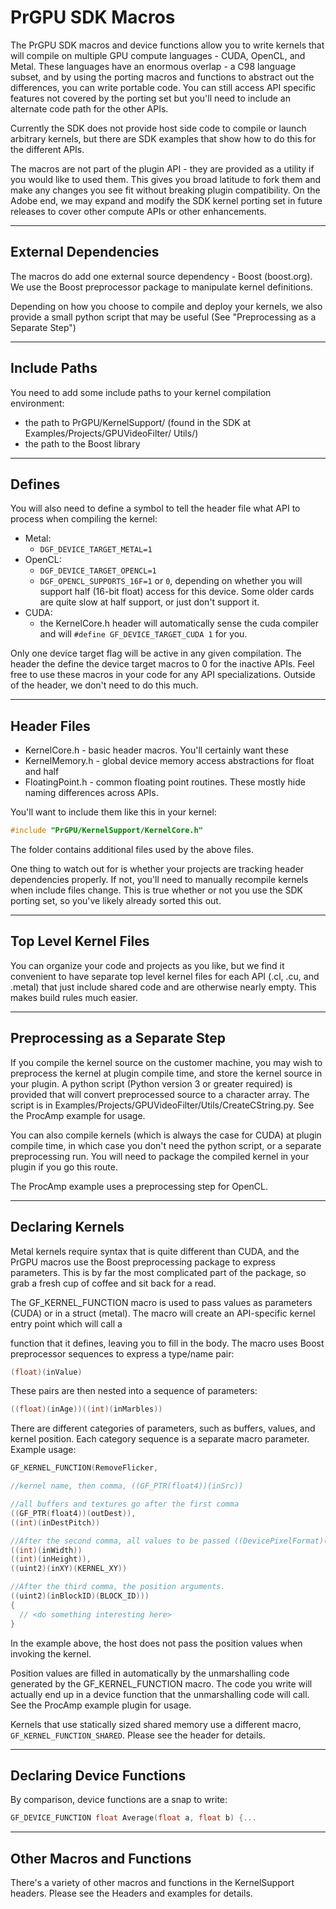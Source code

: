# PrGPU SDK Macros

The PrGPU SDK macros and device functions allow you to write kernels that will compile on multiple GPU compute languages - CUDA, OpenCL, and Metal. These languages have an enormous overlap - a C98 language subset, and by using the porting macros and functions to abstract out the differences, you can write portable code. You can still access API specific features not covered by the porting set but you'll need to include an alternate code path for the other APIs.

Currently the SDK does not provide host side code to compile or launch arbitrary kernels, but there are SDK examples that show how to do this for the different APIs.

The macros are not part of the plugin API - they are provided as a utility if you would like to used them. This gives you broad latitude to fork them and make any changes you see fit without breaking plugin compatibility. On the Adobe end, we may expand and modify the SDK kernel porting set in future releases to cover other compute APIs or other enhancements.

---

## External Dependencies

The macros do add one external source dependency - Boost (boost.org). We use the Boost preprocessor package to manipulate kernel definitions.

Depending on how you choose to compile and deploy your kernels, we also provide a small python script that may be useful (See "Preprocessing as a Separate Step")

---

## Include Paths

You need to add some include paths to your kernel compilation environment:

- the path to PrGPU/KernelSupport/ (found in the SDK at Examples/Projects/GPUVideoFilter/ Utils/)
- the path to the Boost library

---

## Defines

You will also need to define a symbol to tell the header file what API to process when compiling the kernel:

- Metal:
    - `DGF_DEVICE_TARGET_METAL=1`
- OpenCL:
    - `DGF_DEVICE_TARGET_OPENCL=1`
    - `DGF_OPENCL_SUPPORTS_16F=1` or `0`, depending on whether you will support half (16-bit float) access for this device. Some older cards are quite slow at half support, or just don't support it.
- CUDA:
    - the KernelCore.h header will automatically sense the cuda compiler and will `#define GF_DEVICE_TARGET_CUDA 1` for you.

Only one device target flag will be active in any given compilation. The header the define the device target macros to 0 for the inactive APIs. Feel free to use these macros in your code for any API specializations. Outside of the header, we don't need to do this much.

---

## Header Files

- KernelCore.h - basic header macros. You'll certainly want these
- KernelMemory.h - global device memory access abstractions for float and half
- FloatingPoint.h - common floating point routines. These mostly hide naming differences across APIs.

You'll want to include them like this in your kernel:

```cpp
#include "PrGPU/KernelSupport/KernelCore.h"
```

The folder contains additional files used by the above files.

One thing to watch out for is whether your projects are tracking header dependencies properly. If not, you'll need to manually recompile kernels when include files change. This is true whether or not you use the SDK porting set, so you've likely already sorted this out.

---

## Top Level Kernel Files

You can organize your code and projects as you like, but we find it convenient to have separate top level kernel files for each API (.cl, .cu, and .metal) that just include shared code and are otherwise nearly empty. This makes build rules much easier.

---

## Preprocessing as a Separate Step

If you compile the kernel source on the customer machine, you may wish to preprocess the kernel at plugin compile time, and store the kernel source in your plugin. A python script (Python version 3 or greater required) is provided that will convert preprocessed source to a character array. The script is in Examples/Projects/GPUVideoFilter/Utils/CreateCString.py. See the ProcAmp example for usage.

You can also compile kernels (which is always the case for CUDA) at plugin compile time, in which case you don't need the python script, or a separate preprocessing run. You will need to package the compiled kernel in your plugin if you go this route.

The ProcAmp example uses a preprocessing step for OpenCL.

---

## Declaring Kernels

Metal kernels require syntax that is quite different than CUDA, and the PrGPU macros use the Boost preprocessing package to express parameters. This is by far the most complicated part of the package, so grab a fresh cup of coffee and sit back for a read.

The GF_KERNEL_FUNCTION macro is used to pass values as parameters (CUDA) or in a struct (metal). The macro will create an API-specific kernel entry point which will call a

function that it defines, leaving you to fill in the body. The macro uses Boost preprocessor sequences to express a type/name pair:

```cpp
(float)(inValue)
```

These pairs are then nested into a sequence of parameters:

```cpp
((float)(inAge))((int)(inMarbles))
```

There are different categories of parameters, such as buffers, values, and kernel position. Each category sequence is a separate macro parameter. Example usage:

```cpp
GF_KERNEL_FUNCTION(RemoveFlicker,

//kernel name, then comma, ((GF_PTR(float4))(inSrc))

//all buffers and textures go after the first comma
((GF_PTR(float4))(outDest)),
((int)(inDestPitch))

//After the second comma, all values to be passed ((DevicePixelFormat)(inDeviceFormat))
((int)(inWidth))
((int)(inHeight)),
((uint2)(inXY)(KERNEL_XY))

//After the third comma, the position arguments.
((uint2)(inBlockID)(BLOCK_ID)))
{
  // <do something interesting here>
}
```

In the example above, the host does not pass the position values when invoking the kernel.

Position values are filled in automatically by the unmarshalling code generated by the GF_KERNEL_FUNCTION macro. The code you write will actually end up in a device function that the unmarshalling code will call. See the ProcAmp example plugin for usage.

Kernels that use statically sized shared memory use a different macro, `GF_KERNEL_FUNCTION_SHARED`. Please see the header for details.

---

## Declaring Device Functions

By comparison, device functions are a snap to write:

```cpp
GF_DEVICE_FUNCTION float Average(float a, float b) {...
```

---

## Other Macros and Functions

There's a variety of other macros and functions in the KernelSupport headers. Please see the Headers and examples for details.
